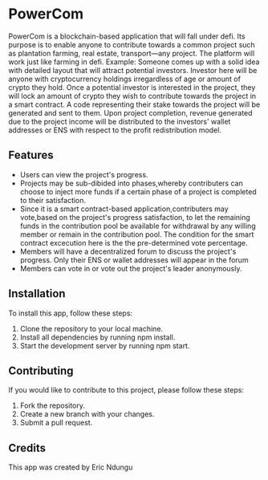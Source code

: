 # PowerCom

PowerCom is a blockchain-based application that will fall under defi. Its purpose is to enable anyone to contribute towards a common project such as plantation farming, real estate, transport—any project. 
The platform will work just like farming in defi. Example: Someone comes up with a solid idea with detailed layout that will attract potential investors. Investor here will be anyone with cryptocurrency holdings irregardless of age or amount of crypto they hold. Once a potential investor is interested in the project, they will lock an amount of crypto they wish to contribute towards the project in a smart contract. A code representing their stake towards the project will be generated and sent to them. 
Upon project completion, revenue generated due to the project income will be distributed to the investors' wallet addresses or ENS with respect to the profit redistribution model.

## Features

- Users can view the project's progress.
- Projects may be sub-dibided into phases,whereby contributers can choose to inject more funds if a certain phase of a project is completed to their satisfaction.
- Since it is a smart contract-based application,contributers may vote,based on the project's progress satisfaction, to let the remaining funds in the contribution pool be available for withdrawal by any willing member or remain in the contribution pool. The condition for the smart contract excecution here is the the pre-determined vote percentage.
-  Members will have a decentralized forum to discuss the project's progress. Only their ENS or wallet addresses will appear in the forum
- Members can vote in or vote out the project's leader anonymously.

## Installation

To install this app, follow these steps:

1. Clone the repository to your local machine.
2. Install all dependencies by running npm install.
3. Start the development server by running npm start.

## Contributing

If you would like to contribute to this project, please follow these steps:

1. Fork the repository.
2. Create a new branch with your changes.
3. Submit a pull request.

## Credits

This app was created by Eric Ndungu
